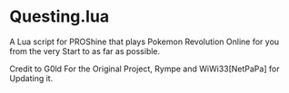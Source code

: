 # Questing.lua
A Lua script for PROShine that plays Pokemon Revolution Online for you from the very Start to as far as possible.

Credit to G0ld For the Original Project, Rympe and WiWi33[NetPaPa] for Updating it.

